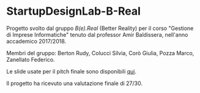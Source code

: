# StartupDesignLab-B-Real 

Progetto svolto dal gruppo *B(e).Real* (Better Reality) per il corso "Gestione di Imprese Informatiche" tenuto dal professor Amir Baldissera, nell'anno accademico 2017/2018.

Membri del gruppo: Berton Rudy, Colucci Silvia, Corò Giulia, Pozza Marco, Zanellato Federico.

Le slide usate per il pitch finale sono disponibili [qui](https://prezi.com/view/ZnoAZ5pvQDkyvf2lEble/). 

Il progetto ha ricevuto una valutazione finale di 27/30. 

